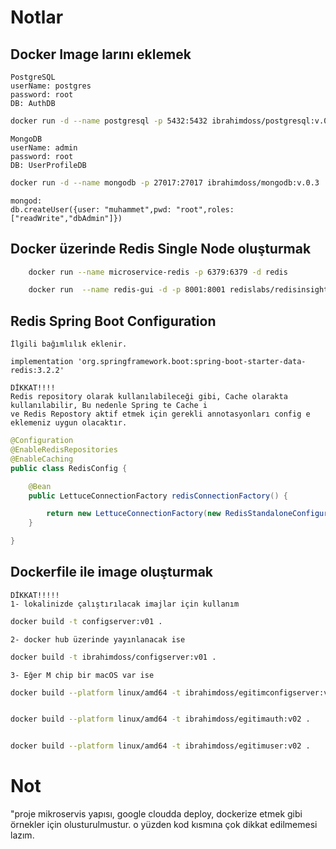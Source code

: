 # Notlar

## Docker Image larını eklemek

    PostgreSQL
    userName: postgres
    password: root
    DB: AuthDB
```bash
docker run -d --name postgresql -p 5432:5432 ibrahimdoss/postgresql:v.0.1
```
    MongoDB
    userName: admin
    password: root
    DB: UserProfileDB
```bash
docker run -d --name mongodb -p 27017:27017 ibrahimdoss/mongodb:v.0.3
```

    mongod: 
    db.createUser({user: "muhammet",pwd: "root",roles: ["readWrite","dbAdmin"]}) 

## Docker üzerinde Redis Single Node oluşturmak

```bash
    docker run --name microservice-redis -p 6379:6379 -d redis
```

```bash
    docker run  --name redis-gui -d -p 8001:8001 redislabs/redisinsight:1.14.0
```

## Redis Spring Boot Configuration
    İlgili bağımlılık eklenir.

    implementation 'org.springframework.boot:spring-boot-starter-data-redis:3.2.2'

    DİKKAT!!!!
    Redis repository olarak kullanılabileceği gibi, Cache olarakta kullanılabilir, Bu nedenle Spring te Cache i 
    ve Redis Repostory aktif etmek için gerekli annotasyonları config e eklemeniz uygun olacaktır.

```java
@Configuration
@EnableRedisRepositories
@EnableCaching
public class RedisConfig {

    @Bean
    public LettuceConnectionFactory redisConnectionFactory() {

        return new LettuceConnectionFactory(new RedisStandaloneConfiguration("localhost", 6379));
    }

}
```

## Dockerfile ile image oluşturmak
    DİKKAT!!!!!
    1- lokalinizde çalıştırılacak imajlar için kullanım
````bash
docker build -t configserver:v01 .
````
    2- docker hub üzerinde yayınlanacak ise
````bash
docker build -t ibrahimdoss/configserver:v01 .
````
    3- Eğer M chip bir macOS var ise 
````bash
docker build --platform linux/amd64 -t ibrahimdoss/egitimconfigserver:v01 .


docker build --platform linux/amd64 -t ibrahimdoss/egitimauth:v02 .


docker build --platform linux/amd64 -t ibrahimdoss/egitimuser:v02 .

````

# Not
"proje mikroservis yapısı, google cloudda deploy, dockerize etmek gibi örnekler için olusturulmustur.
o yüzden kod kısmına çok dikkat edilmemesi lazım. 
```"
